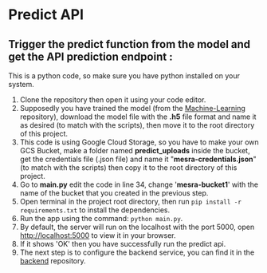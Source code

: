# Predict API

## Trigger the predict function from the model and get the API prediction endpoint :

This is a python code, so make sure you have python installed on your system.

1. Clone the repository then open it using your code editor.
2. Supposedly you have trained the model (from the [Machine-Learning](https://github.com/MESRA-Motor-Sehat-dan-Rapi) repository), download the model file with the **.h5** file format and name it as desired (to match with the scripts), then move it to the root directory of this project.
3. This code is using Google Cloud Storage, so you have to make your own GCS Bucket, make a folder named **predict_uploads** inside the bucket, get the credentials file (.json file) and name it "**mesra-credentials.json**" (to match with the scripts) then copy it to the root directory of this project.
4. Go to **main.py** edit the code in line 34, change '**mesra-bucket1**' with the name of the bucket that you created in the previous step.
5. Open terminal in the project root directory, then run `pip install -r requirements.txt` to install the dependencies.
6. Run the app using the command: `python main.py`.
7. By default, the server will run on the localhost with the port 5000, open [http://localhost:5000](http://localhost:5000) to view it in your browser.
8. If it shows 'OK' then you have successfully run the predict api.
9. The next step is to configure the backend service, you can find it in the [backend](https://github.com/MESRA-Motor-Sehat-dan-Rapi/back-end-mesra) repository.
